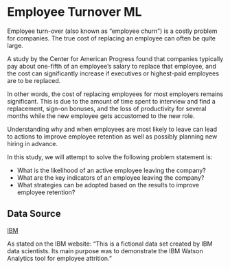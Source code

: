 # Employee Turnover ML

Employee turn-over (also known as “employee churn”) is a costly problem for companies. The true cost of replacing an employee can often be quite large.

A study by the Center for American Progress found that companies typically pay about one-fifth of an employee’s salary to replace that employee, and the cost can significantly increase if executives or highest-paid employees are to be replaced.

In other words, the cost of replacing employees for most employers remains significant. This is due to the amount of time spent to interview and find a replacement, sign-on bonuses, and the loss of productivity for several months while the new employee gets accustomed to the new role.

Understanding why and when employees are most likely to leave can lead to actions to improve employee retention as well as possibly planning new hiring in advance.

In this study, we will attempt to solve the following problem statement is:

- What is the likelihood of an active employee leaving the company?
- What are the key indicators of an employee leaving the company?
- What strategies can be adopted based on the results to improve employee retention?

## Data Source 

[IBM](https://www.ibm.com/communities/analytics/watson-analytics-blog/hr-employee-attrition/)

As stated on the IBM website: “This is a fictional data set created by IBM data scientists. Its main purpose was to demonstrate the IBM Watson Analytics tool for employee attrition.”
